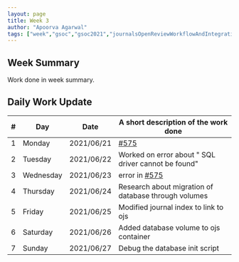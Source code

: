 ```yaml
---
layout: page
title: Week 3
author: "Apoorva Agarwal"
tags: ["week","gsoc","gsoc2021","journalsOpenReviewWorkflowAndIntegration","week#3","eval#1"]
---
```


## Week Summary

 
Work done in week summary.

## Daily Work Update

|\#|Day|Date|A short description of the work done|  
|---	|---	|---	|---	|  
|1   	| Monday 	|   2021/06/21 | <a href="https://gitlab.com/cdli/framework/-/issues/575">#575</a> |  
|2   	| Tuesday  	|   2021/06/22 | Worked on error about " SQL driver cannot be found" |  
|3   	| Wednesday |   2021/06/23 | error in <a href="https://gitlab.com/cdli/framework/-/issues/575">#575</a>  |  
|4   	| Thursday  |   2021/06/24 | Research about migration of database through volumes |  
|5   	| Friday  	|   2021/06/25 | Modified journal index to link to ojs |  
|6   	| Saturday  |   2021/06/26 | Added database volume to ojs container |  
|7   	| Sunday  	|   2021/06/27 | Debug the database init script  |  
